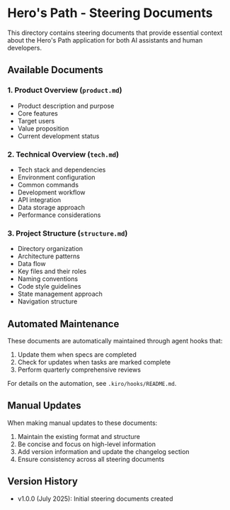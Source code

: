 # Hero's Path - Steering Documents

This directory contains steering documents that provide essential context about the Hero's Path application for both AI assistants and human developers.

## Available Documents

### 1. Product Overview (`product.md`)
- Product description and purpose
- Core features
- Target users
- Value proposition
- Current development status

### 2. Technical Overview (`tech.md`)
- Tech stack and dependencies
- Environment configuration
- Common commands
- Development workflow
- API integration
- Data storage approach
- Performance considerations

### 3. Project Structure (`structure.md`)
- Directory organization
- Architecture patterns
- Data flow
- Key files and their roles
- Naming conventions
- Code style guidelines
- State management approach
- Navigation structure

## Automated Maintenance

These documents are automatically maintained through agent hooks that:
1. Update them when specs are completed
2. Check for updates when tasks are marked complete
3. Perform quarterly comprehensive reviews

For details on the automation, see `.kiro/hooks/README.md`.

## Manual Updates

When making manual updates to these documents:
1. Maintain the existing format and structure
2. Be concise and focus on high-level information
3. Add version information and update the changelog section
4. Ensure consistency across all steering documents

## Version History

- v1.0.0 (July 2025): Initial steering documents created